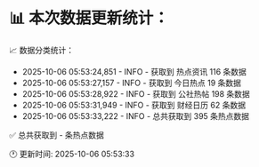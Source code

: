 📊 本次数据更新统计：
==========================

📈 数据分类统计：
- 2025-10-06 05:53:24,851 - INFO - 获取到 热点资讯 116 条数据
- 2025-10-06 05:53:27,157 - INFO - 获取到 今日热点 19 条数据
- 2025-10-06 05:53:28,922 - INFO - 获取到 公社热帖 198 条数据
- 2025-10-06 05:53:31,949 - INFO - 获取到 财经日历 62 条数据
- 2025-10-06 05:53:33,222 - INFO - 总共获取到 395 条热点数据

✅ 总共获取到 - 条热点数据

🕐 更新时间: 2025-10-06 05:53:33
